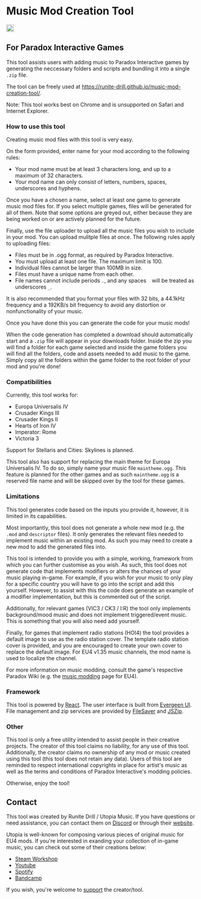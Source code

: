 # Music Mod Creation Tool
<a href="https://discord.gg/SdQhfBM"><img src="https://img.shields.io/discord/755191733456863262?label=Chat" height="20"></a>

## For Paradox Interactive Games

This tool assists users with adding music to Paradox Interactive games by generating the neccessary folders and scripts and bundling it into a single `.zip` file.

The tool can be freely used at https://runite-drill.github.io/music-mod-creation-tool/.

Note: This tool works best on Chrome and is unsupported on Safari and Internet Explorer.

### How to use this tool

Creating music mod files with this tool is very easy.

On the form provided, enter name for your mod according to the following rules:
- Your mod name must be at least 3 characters long, and up to a maximum of 32 characters.
- Your mod name can only consist of letters, numbers, spaces, underscores and hyphens.

Once you have a chosen a name, select at least one game to generate music mod files for. If you select multiple games, files will be generated for all of them. Note that some options are greyed out, either because they are being worked on or are actively planned for the future.

Finally, use the file uploader to upload all the music files you wish to include in your mod. You can upload mulitple files at once. The following rules apply to uploading files:
- Files must be in .ogg format, as required by Paradox Interactive.
- You must upload at least one file. The maximum limit is 100.
- Individual files cannot be larger than 100MB in size.
- Files must have a unique name from each other.
- File names cannot include periods `.`, and any spaces ` ` will be treated as underscores `_`.

It is also recommended that you format your files with 32 bits, a 44.1kHz frequency and a 192KB/s bit frequency to avoid any distortion or nonfunctionality of your music.

Once you have done this you can generate the code for your music mods!

When the code generation has completed a download should automatically start and a `.zip` file will appear in your downloads folder. Inside the zip you will find a folder for each game selected and inside the game folders you will find all the folders, code and assets needed to add music to the game. Simply copy all the folders within the game folder to the root folder of your mod and you're done!


### Compatibilities

Currently, this tool works for:
- Europa Universalis IV
- Crusader Kings III
- Crusader Kings II
- Hearts of Iron IV
- Imperator: Rome
- Victoria 3

Support for Stellaris and Cities: Skylines is planned.

This tool also has support for replacing the main theme for Europa Universalis IV. To do so, simply name your music file `maintheme.ogg`. This feature is planned for the other games and as such `maintheme.ogg` is a reserved file name and will be skipped over by the tool for these games.

### Limitations

This tool generates code based on the inputs you provide it, however, it is limited in its capabilities. 

Most importantly, this tool does not generate a whole new mod (e.g. the `.mod` and `descriptor` files). It only generates the relevant files needed to implement music within an existing mod. As such you may need to create a new mod to add the generated files into.

This tool is intended to provide you with a simple, working, framework from which you can further customise as you wish. As such, this tool does not generate code that implements modifiers or alters the chances of your music playing in-game. For example, if you wish for your music to only play for a specific country you will have to go into the script and add this yourself. However, to assist with this the code does generate an example of a modifier implementation, but this is commented out of the script. 

Additionally, for relevant games (VIC3 / CK3 / I:R) the tool only implements background/mood music and does not implement triggered/event music. This is something that you will also need add yourself.

Finally, for games that implement radio stations (HOI4) the tool provides a default image to use as the radio station cover. The template radio station cover is provided, and you are encouraged to create your own cover to replace the default image. For EU4 v1.35 music channels, the mod name is used to localize the channel.

For more information on music modding, consult the game's respective Paradox Wiki (e.g. the [music modding](https://eu4.paradoxwikis.com/Music_modding) page for EU4).

### Framework

This tool is powered by [React](https://reactjs.org). The user interface is built from [Evergeen UI](https://evergreen.segment.com). File management and zip services are provided by [FileSaver](https://github.com/eligrey/FileSaver.js) and [JSZip](https://stuk.github.io/jszip/).

### Other

This tool is only a free utility intended to assist people in their creative projects. The creator of this tool claims no liability, for any  use of this tool. Additionally, the creator claims no ownership of any mod or music created using this tool (this tool does not retain any data). Users of this tool are reminded to respect international copyrights in place for artist's music as well as the terms and conditions of Paradox Interactive's modding policies.

Otherwise, enjoy the tool!

## Contact

This tool was created by Runite Drill / Utopia Music. If you have questions or need assistance, you can contact them on [Discord](https://discord.gg/SdQhfBM) or through their [website](www.utopiamusic.net/contact).

Utopia is well-known for composing various pieces of original music for EU4 mods. If you're interested in exanding your collection of in-game music, you can check out some of their creations below:

- [Steam Workshop](https://steamcommunity.com/sharedfiles/filedetails/?id=2240429843)
- [Youtube](https://www.youtube.com/channel/UCKfQv7M94LPdACI2e4AmVww)
- [Spotify](https://open.spotify.com/artist/0mfgyFocLTW5Piqx811ZUv)
- [Bandcamp](https://utopiamusicnz.bandcamp.com)

If you wish, you're welcome to [support](https://www.buymeacoffee.com/utopia) the creator/tool.
